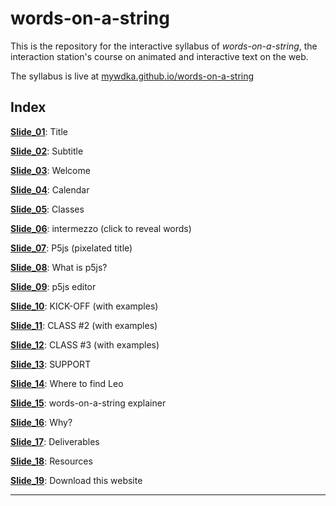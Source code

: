# words-on-a-string

This is the repository for the interactive syllabus of *words-on-a-string*, the interaction station's course on animated and interactive text on the web.

The syllabus is live at [mywdka.github.io/words-on-a-string](mywdka.github.io/words-on-a-string)

## Index
[**Slide_01**](https://mywdka.github.io/words-on-a-string): Title

[**Slide_02**](https://mywdka.github.io/words-on-a-string/slide_02/): Subtitle

[**Slide_03**](https://mywdka.github.io/words-on-a-string/slide_03/): Welcome

[**Slide_04**](https://mywdka.github.io/words-on-a-string/slide_04/): Calendar

[**Slide_05**](https://mywdka.github.io/words-on-a-string/slide_05/): Classes

[**Slide_06**](https://mywdka.github.io/words-on-a-string/slide_06/): intermezzo (click to reveal words)

[**Slide_07**](https://mywdka.github.io/words-on-a-string/slide_07/): P5js (pixelated title)

[**Slide_08**](https://mywdka.github.io/words-on-a-string/slide_08/): What is p5js?

[**Slide_09**](https://mywdka.github.io/words-on-a-string/slide_09/): p5js editor

[**Slide_10**](https://mywdka.github.io/words-on-a-string/slide_10/): KICK-OFF (with examples)

[**Slide_11**](https://mywdka.github.io/words-on-a-string/slide_11/): CLASS #2 (with examples)

[**Slide_12**](https://mywdka.github.io/words-on-a-string/slide_12/): CLASS #3 (with examples)

[**Slide_13**](https://mywdka.github.io/words-on-a-string/slide_13/): SUPPORT

[**Slide_14**](https://mywdka.github.io/words-on-a-string/slide_14/): Where to find Leo

[**Slide_15**](https://mywdka.github.io/words-on-a-string/slide_15/): words-on-a-string explainer

[**Slide_16**](https://mywdka.github.io/words-on-a-string/slide_16/): Why?

[**Slide_17**](https://mywdka.github.io/words-on-a-string/slide_17/): Deliverables

[**Slide_18**](https://mywdka.github.io/words-on-a-string/slide_18/): Resources

[**Slide_19**](https://mywdka.github.io/words-on-a-string/slide_19/): Download this website

---
